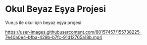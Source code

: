 # Okul Beyaz Eşya Projesi
 Vue.js ile okul için beyaz eşya projesi.





https://user-images.githubusercontent.com/80157457/155738225-7e40a0e4-bfba-429b-b7fc-91d12765a18b.mp4

